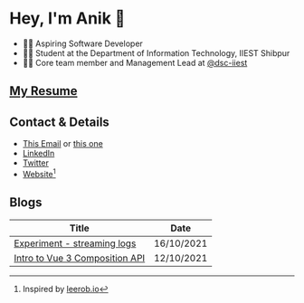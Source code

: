 # Hey, I'm Anik 👋

- 👨‍💻 Aspiring Software Developer
- 👨‍🎓 Student at the Department of Information Technology, IIEST Shibpur
- 🧑‍💼 Core team member and Management Lead at [@dsc-iiest](https://github.com/dsc-iiest)

## [My Resume](https://drive.google.com/file/d/11RewrnkZ4WVkDOFusuqm-wCPPJjGt044/view)

## Contact & Details

- [This Email](mailto:anikdas0811@gmail.com) or [this one](mailto:contact@anikd.com)
- [LinkedIn](https://linkedin.com/in/sadn1ck)
- [Twitter](https://twitter.com/__sadn1ck__)
- [Website](https://anikd.com)[^1]

## Blogs

| Title                                                                                 | Date       |
| ------------------------------------------------------------------------------------- | ---------- |
| [Experiment - streaming logs](https://anikd.com/posts/experiment-streaming-logs/)     | 16/10/2021 |
| [Intro to Vue 3 Composition API](https://anikd.com/posts/intro-vue3-composition-api/) | 12/10/2021 |

[^1]: Inspired by [leerob.io](https://github.com/leerob/leerob.io)
